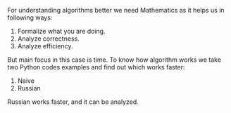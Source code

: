 For understanding algorithms better we need Mathematics as it helps us in following ways:

1. Formalize what you are doing.
2. Analyze correctness.
3. Analyze efficiency. 

But main focus in this case is time. To know how algorithm works we take two Python codes examples and find out which works faster:
1. Naive
2. Russian


Russian works faster, and it can be analyzed.
